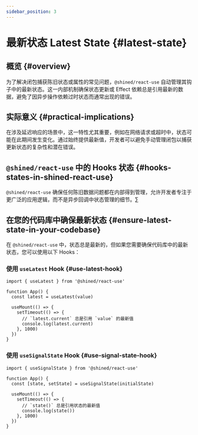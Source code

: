 ```yaml
---
sidebar_position: 3
---
```


# 最新状态 Latest State {#latest-state}

## 概览 {#overview}

为了解决闭包捕获陈旧状态或属性的常见问题，`@shined/react-use` 自动管理其钩子中的最新状态。这一内部机制确保状态更新或 Effect 依赖总是引用最新的数据，避免了因异步操作依赖过时状态而通常出现的错误。

## 实际意义 {#practical-implications}

在涉及延迟响应的场景中，这一特性尤其重要，例如在网络请求或超时中，状态可能在此期间发生变化。通过始终提供最新值，开发者可以避免手动管理闭包以捕获更新状态的复杂性和潜在错误。

## `@shined/react-use` 中的 Hooks 状态 {#hooks-states-in-shined-react-use}

`@shined/react-use` 确保任何陈旧数据问题都在内部得到管理，允许开发者专注于更广泛的应用逻辑，而不是异步回调中状态管理的细节。∑

## 在您的代码库中确保最新状态 {#ensure-latest-state-in-your-codebase}

在 `@shined/react-use` 中，状态总是最新的，但如果您需要确保代码库中的最新状态，您可以使用以下 Hooks：

### 使用 `useLatest` Hook {#use-latest-hook}

```tsx
import { useLatest } from '@shined/react-use'

function App() {
  const latest = useLatest(value)

  useMount(() => {
    setTimeout(() => {
      // `latest.current` 总是引用 `value` 的最新值
      console.log(latest.current)
    }, 1000)
  })
}
```

### 使用 `useSignalState` Hook {#use-signal-state-hook}

```tsx
import { useSignalState } from '@shined/react-use'

function App() {
  const [state, setState] = useSignalState(initialState)

  useMount(() => {
    setTimeout(() => {
      // `state()` 总是引用状态的最新值
      console.log(state())
    }, 1000)
  })
}
```
